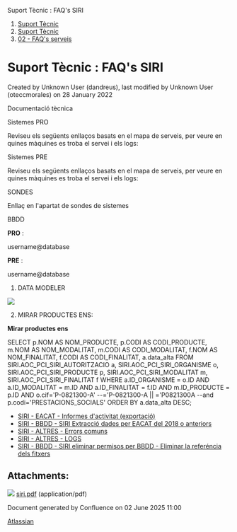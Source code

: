 Suport Tècnic : FAQ's SIRI  

1.  [Suport Tècnic](index.html)
2.  [Suport Tècnic](13893782.html)
3.  [02 - FAQ's serveis](26313393.html)

Suport Tècnic : FAQ's SIRI
==========================

Created by Unknown User (dandreus), last modified by Unknown User (oteccmorales) on 28 January 2022

  

Documentació tècnica

  

Sistemes PRO

Reviseu els següents enllaços basats en el mapa de serveis, per veure en quines màquines es troba el servei i els logs:

  

     

Sistemes PRE

Reviseu els següents enllaços basats en el mapa de serveis, per veure en quines màquines es troba el servei i els logs:

  

     

  

  

  

  

  

SONDES

Enllaç en l'apartat de sondes de sistemes

BBDD

**PRO** :

username@database

**PRE** :

username@database

1) DATA MODELER

[![](rest/documentConversion/latest/conversion/thumbnail/26316345/1)](/download/attachments/26313612/siri.pdf?version=1&modificationDate=1506609845000&api=v2)

2) MIRAR PRODUCTES ENS:

**Mirar productes ens**

SELECT
               p.NOM AS NOM\_PRODUCTE,
               p.CODI AS CODI\_PRODUCTE,
               m.NOM AS NOM\_MODALITAT,
               m.CODI AS CODI\_MODALITAT,
               f.NOM AS NOM\_FINALITAT,
               f.CODI AS CODI\_FINALITAT,
               a.data\_alta
 FROM 
            SIRI.AOC\_PCI\_SIRI\_AUTORITZACIO a,
            SIRI.AOC\_PCI\_SIRI\_ORGANISME o,
            SIRI.AOC\_PCI\_SIRI\_PRODUCTE p,
            SIRI.AOC\_PCI\_SIRI\_MODALITAT m,
            SIRI.AOC\_PCI\_SIRI\_FINALITAT f
WHERE
          a.ID\_ORGANISME = o.ID
          AND a.ID\_MODALITAT = m.ID
          AND a.ID\_FINALITAT = f.ID
          AND m.ID\_PRODUCTE = p.ID
          AND o.cif='P-0821300-A' --='P-0821300-A || ='P0821300A
         --and p.codi='PRESTACIONS\_SOCIALS'
ORDER BY a.data\_alta DESC;

*   [SIRI - EACAT - Informes d'activitat (exportació)](26318906.html)
*   [SIRI - BBDD - SIRI Extracció dades per EACAT del 2018 o anteriors](26313226.html)
*   [SIRI - ALTRES - Errors comuns](SIRI---ALTRES---Errors-comuns_28705167.html)
*   [SIRI - ALTRES - LOGS](SIRI---ALTRES---LOGS_30870093.html)
*   [SIRI - BBDD - SIRI eliminar permisos per BBDD - Eliminar la referéncia dels fitxers](100010428.html)

  

Attachments:
------------

![](images/icons/bullet_blue.gif) [siri.pdf](attachments/26313612/26316345.pdf) (application/pdf)  

Document generated by Confluence on 02 June 2025 11:00

[Atlassian](http://www.atlassian.com/)